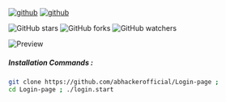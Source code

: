 [![github](https://img.shields.io/badge/Login-page-v.2.5-green?style=for-the-badge)](https://github.com/abhackerofficial)
[![github](https://img.shields.io/github/license/abhackerofficial/Login-page?color=blue&style=for-the-badge)](https://github.com/abhackerofficial)

![GitHub stars](https://img.shields.io/github/stars/abhackerofficial/Login-page.svg?style=social)
![GitHub forks](https://img.shields.io/github/forks/abhackerofficial/Login-page.svg?style=social)
![GitHub watchers](https://img.shields.io/github/watchers/abhackerofficial/Login-page.svg?style=social)

![Preview](https://user-images.githubusercontent.com/63346676/99345736-f980e680-28b8-11eb-9d1d-b6a1b8c8336d.jpg)

##### Installation Commands :
```bash
git clone https://github.com/abhackerofficial/Login-page ;
cd Login-page ; ./login.start
```
